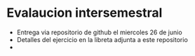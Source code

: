 # Evalaucion intersemestral

* Entrega via repositorio de github el miercoles 26 de junio
* Detalles del ejercicio en la libreta adjunta a este repositorio
* 
